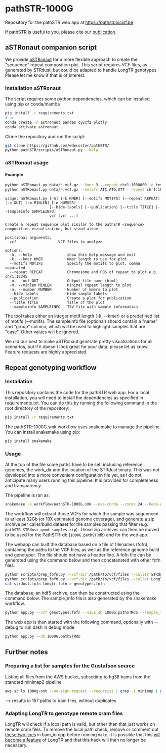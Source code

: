 # pathSTR-1000G

Repository for the pathSTR web app at <https://pathstr.bioinf.be>

If pathSTR is useful to you, please cite our [publication](https://www.medrxiv.org/content/10.1101/2024.03.06.24303700v1).

## aSTRonaut companion script

We provide [aSTRonaut](https://github.com/wdecoster/pathSTR/blob/main/scripts/aSTRonaut.py) for a more flexible approach to create the "sequence" repeat composition plot. This script requires VCF files, as generated by STRdust, but could be adapted to handle LongTR genotypes. Please let me know if that is of interest.

### Installation aSTRonaut

The script requires some python dependencies, which can be installed using pip or conda/mamba

```bash
pip install -r requirements.txt
# or
conda create -n astronaut pandas cyvcf2 plotly
conda activate astronaut
```

Clone the repository and run the script:

```bash
git clone https://github.com/wdecoster/pathSTR/
python pathSTR/scripts/aSTRonaut.py --help
```

### aSTRonaut usage

#### Example

```bash
python aSTRonaut.py data/*.vcf.gz --kmer 3 --repeat chr1:1000000 -o test.html
python aSTRonaut.py data/*.vcf.gz --motifs ATC,ATG,ATT --repeat chr1:1000000 -o test.html
```

```text
usage: aSTRonaut.py [-h] [-k KMER] [--motifs MOTIFS] [--repeat REPEAT] [-o OUT] [-m MINLEN] [-n NUMBER]
                    [--hide-labels] [--publication] [--title TITLE] [--sampleinfo SAMPLEINFO]
                    vcf [vcf ...]

Create a repeat sequence plot similar to the pathSTR <sequence> composition vizualization, but stand-alone

positional arguments:
  vcf                   VCF files to analyze

options:
  -h, --help                show this help message and exit
  -k, --kmer KMER           Kmer length to use for plot
  --motifs MOTIFS           Specify the motifs to plot, comma separated
  --repeat REPEAT           Chromosome and POS of repeat to plot e.g. chr1:12345
  -o, --out OUT             Output file name (html)
  -m, --minlen MINLEN       Minimal repeat length to plot
  -n, --number NUMBER       Number of kmers to plot
  --hide-labels             Hide sample labels
  --publication             Create a plot for publication
  --title TITLE             Title of the plot
  --sampleinfo SAMPLEINFO   TSV file with sample information
```

The tool takes either an integer motif length (-k, --kmer) or a predefined list of motifs (--motifs). The sampleinfo file (optional) should contain a "name" and "group" column, which will be used to highlight samples that are "case". Other values will be ignored.

We did our best to make aSTRonaut generate pretty visualizations for all scenarios, but if it doesn't look great for your data, please let us know. Feature requests are highly appreciated.

## Repeat genotyping workflow

### Installation

This repository contains the code for the pathSTR web app. For a local installation, you will need to install the dependencies as specified in requirements.txt. You can do this by running the following command in the root directory of the repository:

```bash
pip install -r requirements.txt
```

The pathSTR-1000G.smk workflow uses snakemake to manage the pipeline. You can install snakemake using pip:

```bash
pip install snakemake
```

### Usage

At the top of the file some paths have to be set, including reference genomes, the work_dir and the location of the STRdust binary.
This was not developed into a more convenient configuration file yet, as I do not anticipate many users running this pipeline. It is provided for completeness and transparency.

The pipeline is ran as:

```bash
snakemake -s workflow/pathSTR-1000G.smk --use-conda --cores 24 --keep-going
```

The workflow will extract those VCFs for which the sample was sequenced to at least 32Gb (or 10X estimated genome coverage), and generate a zip archive per caller/build dataset for the samples passing that filter (e.g. `pathSTR_STRdust_good_samples.zip`). Those zip archives can then be moved to be used for the PathSTR-db (`1000G.pathSTRdb`) and for the web app.

The webapp can built the database based on a file of filenames (fofn), containing the paths to the VCF files, as well as the reference genome build and genotyper. The file should not have a header line. A fofn file can be generated using the command below and then concatenated with other fofn files.

```bash
python scripts/prep_fofn.py --vcf-dir /path/to/vcf/files --caller STRdust --build hg38 > strdust.fofn
python scripts/prep_fofn.py --vcf-dir /path/to/vcf/files --caller LongTR --build hg38 > longtr.fofn
cat strdust.fofn longtr.fofn > genotypes.fofn
```

The database, an hdf5 archive, can then be constructed using the command below. The sample_info file is also generated by the snakemake workflow.

```bash
python app.py --vcf genotypes.fofn --save_db 1000G.pathSTRdb --sample_info data/pathSTR_samples.tsv --store_only
```

The web app is then started with the following command, optionally with --debug to run dash in debug mode.

```bash
python app.py --db 1000G.pathSTRdb
```

## Further notes

### Preparing a list for samples for the Gustafson source

Listing all files from the AWS bucket, subsetting to hg38 bams from the standard minimap2 pipeline

```bash
aws s3 ls 1000g-ont --no-sign-request --recursive | grep -i minimap | grep bam$ | grep -v chm13 | cut -f4 -d' ' > data/list-miller-20240606.txt
```

--> results in 157 paths to bam files, without duplicates

### Adapting LongTR to genotype remote cram files

LongTR will check if a local path is valid, but other than that just works on remote cram files.
To remove the local path check, remove or comment out [these two lines](https://github.com/gymrek-lab/LongTR/blob/d9323818eea55cbf55ac72ee7992c6b901a25bdc/src/bam_io.cpp#L70) in bam_io.cpp before running `make`. It is possible that this [will become a feature](https://github.com/gymrek-lab/LongTR/issues/10) of LongTR and that this hack will then no longer be necessary.
